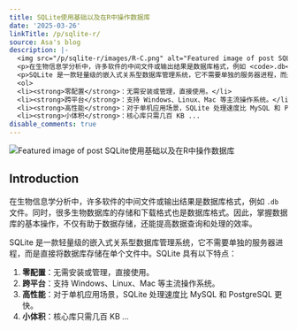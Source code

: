 ```yaml
---
title: SQLite使用基础以及在R中操作数据库
date: '2025-03-26'
linkTitle: /p/sqlite-r/
source: Asa's blog
description: |-
  <img src="/p/sqlite-r/images/R-C.png" alt="Featured image of post SQLite使用基础以及在R中操作数据库" /><h2 id="introduction">Introduction</h2>
  <p>在生物信息学分析中，许多软件的中间文件或输出结果是数据库格式，例如 <code>.db</code> 文件。同时，很多生物数据库的存储和下载格式也是数据库格式。因此，掌握数据库的基本操作，不仅有助于数据存储，还能提高数据查询和处理的效率。</p>
  <p>SQLite 是一款轻量级的嵌入式关系型数据库管理系统，它不需要单独的服务器进程，而是直接将数据库存储在单个文件中。SQLite 具有以下特点：</p>
  <ol>
  <li><strong>零配置</strong>：无需安装或管理，直接使用。</li>
  <li><strong>跨平台</strong>：支持 Windows、Linux、Mac 等主流操作系统。</li>
  <li><strong>高性能</strong>：对于单机应用场景，SQLite 处理速度比 MySQL 和 PostgreSQL 更快。</li>
  <li><strong>小体积</strong>：核心库只需几百 KB ...
disable_comments: true
---
```

<img src="/p/sqlite-r/images/R-C.png" alt="Featured image of post SQLite使用基础以及在R中操作数据库" /><h2 id="introduction">Introduction</h2>
<p>在生物信息学分析中，许多软件的中间文件或输出结果是数据库格式，例如 <code>.db</code> 文件。同时，很多生物数据库的存储和下载格式也是数据库格式。因此，掌握数据库的基本操作，不仅有助于数据存储，还能提高数据查询和处理的效率。</p>
<p>SQLite 是一款轻量级的嵌入式关系型数据库管理系统，它不需要单独的服务器进程，而是直接将数据库存储在单个文件中。SQLite 具有以下特点：</p>
<ol>
<li><strong>零配置</strong>：无需安装或管理，直接使用。</li>
<li><strong>跨平台</strong>：支持 Windows、Linux、Mac 等主流操作系统。</li>
<li><strong>高性能</strong>：对于单机应用场景，SQLite 处理速度比 MySQL 和 PostgreSQL 更快。</li>
<li><strong>小体积</strong>：核心库只需几百 KB ...